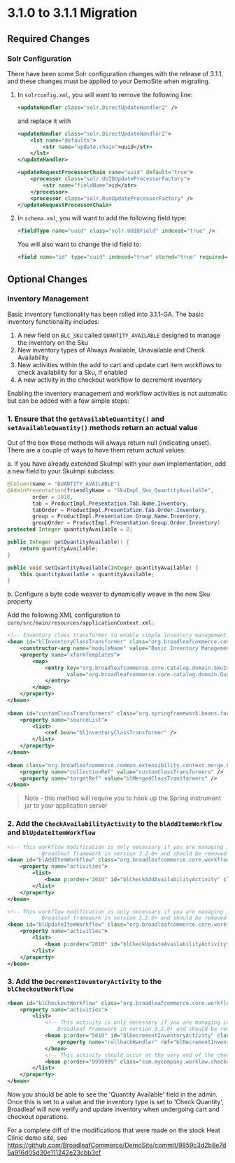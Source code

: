 # 3.1.0 to 3.1.1 Migration

## Required Changes

### Solr Configuration

There have been some Solr configuration changes with the release of 3.1.1, and these changes must be applied to your DemoSite when migrating.

1. In `solrconfig.xml`, you will want to remove the following line:

    ```xml
    <updateHandler class="solr.DirectUpdateHandler2" />
    ```

    and replace it with

    ```xml
    <updateHandler class="solr.DirectUpdateHandler2">
        <lst name="defaults">
            <str name="update.chain">uuid</str>
        </lst>
    </updateHandler>
    
    <updateRequestProcessorChain name="uuid" default="true">
        <processor class="solr.UUIDUpdateProcessorFactory">
            <str name="fieldName">id</str>
        </processor>
        <processor class="solr.RunUpdateProcessorFactory" />
    </updateRequestProcessorChain>
    ```

1. In `schema.xml`, you will want to add the following field type:

    ```xml
    <fieldType name="uuid" class="solr.UUIDField" indexed="true" />
    ```

    You will also want to change the id field to:

    ```xml
    <field name="id" type="uuid" indexed="true" stored="true" required="true" />
    ```

## Optional Changes

### Inventory Management

Basic inventory functionality has been rolled into 3.1.1-GA. The basic inventory functionality includes:

1. A new field on `BLC_SKU` called `QUANTITY_AVAILABLE` designed to manage the inventory on the Sku
2. New inventory types of Always Available, Unavailable and Check Availability
3. New activities within the add to cart and update cart item workflows to check availability for a Sku, if enabled
4. A new activity in the checkout workflow to decrement inventory

Enabling the inventory management and workflow activities is not automatic but can be added with a few simple steps:

### 1. Ensure that the `getAvailableQuantity()` and `setAvailableQuantity()` methods return an actual value

Out of the box these methods will always return null (indicating unset). There are a couple of ways to have them return actual values:

a. If you have already extended SkuImpl with your own implementation, add a new field to your SkuImpl subclass:

```java
@Column(name = "QUANTITY_AVAILABLE")
@AdminPresentation(friendlyName = "SkuImpl_Sku_QuantityAvailable",
        order = 1010,
        tab = ProductImpl.Presentation.Tab.Name.Inventory,
        tabOrder = ProductImpl.Presentation.Tab.Order.Inventory,
        group = ProductImpl.Presentation.Group.Name.Inventory,
        groupOrder = ProductImpl.Presentation.Group.Order.Inventory)
protected Integer quantityAvailable = 0;

public Integer getQuantityAvailable() {
    return quantityAvailable;
}

public void setQuantityAvailable(Integer quantityAvailable) {
    this.quantityAvailable = quantityAvailable;
}
```

b. Configure a byte code weaver to dynamically weave in the new Sku property

Add the following XML configuration to `core/src/main/resources/applicationContext.xml`:

```xml
<!-- Inventory class transformer to enable simple inventory management. This transformer should be removed in Broadleaf 3.2.0+ -->
<bean id="blInventoryClassTransformer" class="org.broadleafcommerce.common.extensibility.jpa.copy.DirectCopyClassTransformer">
    <constructor-arg name="moduleName" value="Basic Inventory Management" />
    <property name="xformTemplates">
        <map>
            <entry key="org.broadleafcommerce.core.catalog.domain.SkuImpl"
                   value="org.broadleafcommerce.core.catalog.domain.QuantityAvailableSkuTemplate">
            </entry>
        </map>
    </property>
</bean>
    
<bean id="customClassTransformers" class="org.springframework.beans.factory.config.ListFactoryBean">
    <property name="sourceList">
        <list>
            <ref bean="blInventoryClassTransformer" />
        </list>
    </property>
</bean>
    
<bean class="org.broadleafcommerce.common.extensibility.context.merge.LateStageMergeBeanPostProcessor">
    <property name="collectionRef" value="customClassTransformers" />
    <property name="targetRef" value="blMergedClassTransformers" />
</bean>
```
> Note - this method will require you to hook up the Spring instrument jar to your application server

### 2. Add the `CheckAvailabilityActivity` to the `blAddItemWorkflow` and `blUpdateItemWorkflow`

```xml
<!-- This workflow modification is only necessary if you are managing inventory. This activity has been enabled in the core
           Broadleaf framework in version 3.2.0+ and should be removed if on that version -->
<bean id="blAddItemWorkflow" class="org.broadleafcommerce.core.workflow.SequenceProcessor">
    <property name="activities">
        <list>
            <bean p:order="2010" id="blCheckAddAvailabilityActivity" class="org.broadleafcommerce.core.order.service.workflow.CheckAvailabilityActivity"/>
        </list>
    </property>
</bean>

<!-- This workflow modification is only necessary if you are managing inventory. This activity has been enabled in the core
           Broadleaf framework in version 3.2.0+ and should be removed if on that version -->
<bean id="blUpdateItemWorkflow" class="org.broadleafcommerce.core.workflow.SequenceProcessor">
    <property name="activities">
        <list>
            <bean p:order="2010" id="blCheckUpdateAvailabilityActivity" class="org.broadleafcommerce.core.order.service.workflow.CheckAvailabilityActivity"/>
        </list>
    </property>
</bean>
```

### 3. Add the `DecrementInventoryActivity` to the `blCheckoutWorkflow`

```xml
<bean id="blCheckoutWorkflow" class="org.broadleafcommerce.core.workflow.SequenceProcessor">
    <property name="activities">
        <list>
            <!-- This activity is only necessary if you are managing inventory. This activity has been enabled in the core
                Broadleaf framework in version 3.2.0+ and should be removed if on that version -->
            <bean p:order="5010" id="blDecrementInventoryActivity" class="org.broadleafcommerce.core.checkout.service.workflow.DecrementInventoryActivity">
                <property name="rollbackHandler" ref="blDecrementInventoryRollbackHandler" />
            </bean>
            <!-- This activity should occur at the very end of the checkout workflow, after everything has been executed -->
            <bean p:order="9999999" class="com.mycompany.worklow.checkout.SendOrderConfirmationEmailActivity" />
        </list>
    </property>
</bean>
```

Now you should be able to see the 'Quantity Available' field in the admin. Once this is set to a value and the inventory type is set to 'Check Quantity', Broadleaf will now verify and update inventory when undergoing cart and checkout operations.

For a complete diff of the modifications that were made on the stock Heat Clinic demo site, see https://github.com/BroadleafCommerce/DemoSite/commit/9859c3d2b8e7d5a916d05d30e111242e23cbb3cf
